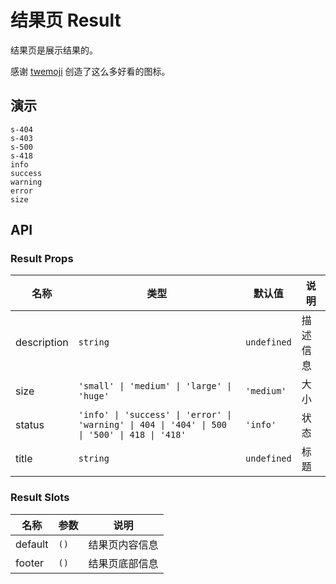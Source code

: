 # 结果页 Result

结果页是展示结果的。

感谢 [twemoji](https://github.com/twitter/twemoji) 创造了这么多好看的图标。

## 演示

```demo
s-404
s-403
s-500
s-418
info
success
warning
error
size
```

## API

### Result Props

| 名称 | 类型 | 默认值 | 说明 |
| --- | --- | --- | --- |
| description | `string` | `undefined` | 描述信息 |
| size | `'small' \| 'medium' \| 'large' \| 'huge'` | `'medium'` | 大小 |
| status | `'info' \| 'success' \| 'error' \| 'warning' \| 404 \| '404' \| 500 \| '500' \| 418 \| '418'` | `'info'` | 状态 |
| title | `string` | `undefined` | 标题 |

### Result Slots

| 名称    | 参数 | 说明           |
| ------- | ---- | -------------- |
| default | `()` | 结果页内容信息 |
| footer  | `()` | 结果页底部信息 |
